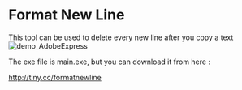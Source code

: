 # Format New Line
 This tool can be used to delete every new line after you copy a text
![demo_AdobeExpress](https://user-images.githubusercontent.com/58659139/199491926-47e70bb4-5f19-4632-8ff2-2fd8d25ad389.gif)





The exe file is main.exe, but you can download it from here :

http://tiny.cc/formatnewline
